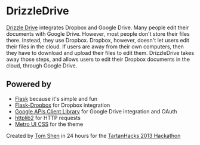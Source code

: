 # DrizzleDrive
[Drizzle Drive](http://drizzledrive.herokuapp.com) integrates Dropbox and Google Drive. Many people edit their documents with Google Drive. However, most people don't store their files there. Instead, they use Dropbox. Dropbox, however, doesn't let users edit their files in the cloud. If users are away from their own computers, then they have to download and upload their files to edit them. DrizzleDrive takes away those steps, and allows users to edit their Dropbox documents in the cloud, through Google Drive.

## Powered by
* [Flask](http://flask.pocoo.org/) because it's simple and fun
* [Flask-Dropbox](https://github.com/playpauseandstop/Flask-Dropbox) for Dropbox integration
* [Google APIs Client Library](http://code.google.com/p/google-api-python-client/) for Google Drive integration and OAuth
* [httplib2](http://pypi.python.org/pypi/httplib2) for HTTP requests
* [Metro UI CSS](http://metroui.org.ua/) for the theme

Created by [Tom Shen](http://www.tomshen.me/) in 24 hours for the [TartanHacks 2013 Hackathon](http://tartanhacks.com/)